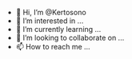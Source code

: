 - 👋 Hi, I’m @Kertosono
- 👀 I’m interested in ...
- 🌱 I’m currently learning ...
- 💞️ I’m looking to collaborate on ...
- 📫 How to reach me ...

<!---
Kertosono/Kertosono is a ✨ special ✨ repository because its `README.md` (this file) appears on your GitHub profile.
You can click the Preview link to take a look at your changes.
--->
